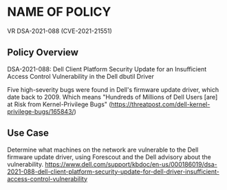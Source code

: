 # NAME OF POLICY

VR DSA-2021-088 (CVE-2021-21551)

## Policy Overview

DSA-2021-088: Dell Client Platform Security Update for an Insufficient Access Control Vulnerability in the Dell dbutil Driver 

Five high-severity bugs were found in Dell's firmware update driver, which date back to 2009. Which means "Hundreds of Millions of Dell Users [are] at Risk from Kernel-Privilege Bugs" (https://threatpost.com/dell-kernel-privilege-bugs/165843/) 

## Use Case

Determine what machines on the network are vulnerable to the Dell firmware update driver, using Forescout and the Dell advisory about the vulnerability. https://www.dell.com/support/kbdoc/en-us/000186019/dsa-2021-088-dell-client-platform-security-update-for-dell-driver-insufficient-access-control-vulnerability 
